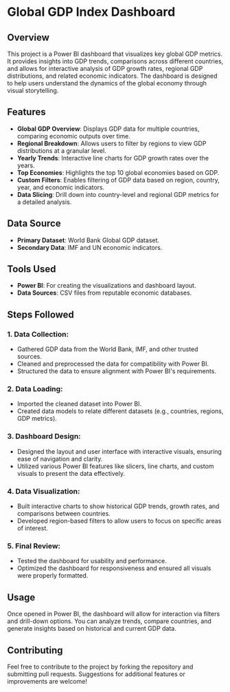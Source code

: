 # Global GDP Index Dashboard

## Overview

This project is a Power BI dashboard that visualizes key global GDP metrics. It provides insights into GDP trends, comparisons across different countries, and allows for interactive analysis of GDP growth rates, regional GDP distributions, and related economic indicators. The dashboard is designed to help users understand the dynamics of the global economy through visual storytelling.

## Features

- **Global GDP Overview**: Displays GDP data for multiple countries, comparing economic outputs over time.
- **Regional Breakdown**: Allows users to filter by regions to view GDP distributions at a granular level.
- **Yearly Trends**: Interactive line charts for GDP growth rates over the years.
- **Top Economies**: Highlights the top 10 global economies based on GDP.
- **Custom Filters**: Enables filtering of GDP data based on region, country, year, and economic indicators.
- **Data Slicing**: Drill down into country-level and regional GDP metrics for a detailed analysis.

## Data Source

- **Primary Dataset**: World Bank Global GDP dataset.
- **Secondary Data**: IMF and UN economic indicators.

## Tools Used

- **Power BI**: For creating the visualizations and dashboard layout.
- **Data Sources**: CSV files from reputable economic databases.

## Steps Followed

### 1. Data Collection:
   - Gathered GDP data from the World Bank, IMF, and other trusted sources.
   - Cleaned and preprocessed the data for compatibility with Power BI.
   - Structured the data to ensure alignment with Power BI's requirements.

### 2. Data Loading:
   - Imported the cleaned dataset into Power BI.
   - Created data models to relate different datasets (e.g., countries, regions, GDP metrics).

### 3. Dashboard Design:
   - Designed the layout and user interface with interactive visuals, ensuring ease of navigation and clarity.
   - Utilized various Power BI features like slicers, line charts, and custom visuals to present the data effectively.

### 4. Data Visualization:
   - Built interactive charts to show historical GDP trends, growth rates, and comparisons between countries.
   - Developed region-based filters to allow users to focus on specific areas of interest.

### 5. Final Review:
   - Tested the dashboard for usability and performance.
   - Optimized the dashboard for responsiveness and ensured all visuals were properly formatted.

## Usage

Once opened in Power BI, the dashboard will allow for interaction via filters and drill-down options. You can analyze trends, compare countries, and generate insights based on historical and current GDP data.

## Contributing

Feel free to contribute to the project by forking the repository and submitting pull requests. Suggestions for additional features or improvements are welcome!

